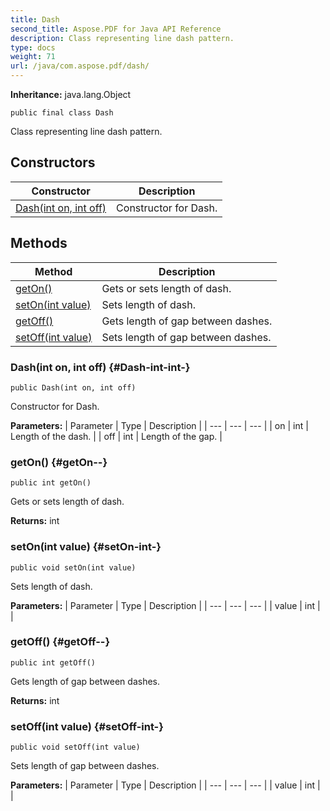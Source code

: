 ```yaml
---
title: Dash
second_title: Aspose.PDF for Java API Reference
description: Class representing line dash pattern.
type: docs
weight: 71
url: /java/com.aspose.pdf/dash/
---
```

**Inheritance:**
java.lang.Object
```
public final class Dash
```

Class representing line dash pattern.
## Constructors

| Constructor | Description |
| --- | --- |
| [Dash(int on, int off)](#Dash-int-int-) | Constructor for Dash. |
## Methods

| Method | Description |
| --- | --- |
| [getOn()](#getOn--) | Gets or sets length of dash. |
| [setOn(int value)](#setOn-int-) | Sets length of dash. |
| [getOff()](#getOff--) | Gets length of gap between dashes. |
| [setOff(int value)](#setOff-int-) | Sets length of gap between dashes. |
### Dash(int on, int off) {#Dash-int-int-}
```
public Dash(int on, int off)
```


Constructor for Dash.

**Parameters:**
| Parameter | Type | Description |
| --- | --- | --- |
| on | int | Length of the dash. |
| off | int | Length of the gap. |

### getOn() {#getOn--}
```
public int getOn()
```


Gets or sets length of dash.

**Returns:**
int
### setOn(int value) {#setOn-int-}
```
public void setOn(int value)
```


Sets length of dash.

**Parameters:**
| Parameter | Type | Description |
| --- | --- | --- |
| value | int |  |

### getOff() {#getOff--}
```
public int getOff()
```


Gets length of gap between dashes.

**Returns:**
int
### setOff(int value) {#setOff-int-}
```
public void setOff(int value)
```


Sets length of gap between dashes.

**Parameters:**
| Parameter | Type | Description |
| --- | --- | --- |
| value | int |  |


